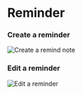 # Reminder
### Create a reminder
![Create a remind note](demo/create.gif)
### Edit a reminder
![Edit a reminder](demo/edit.gif)
